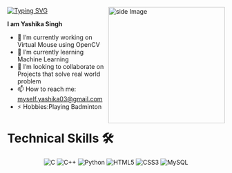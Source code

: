 [![Typing SVG](https://readme-typing-svg.demolab.com?font=Fira+Code&pause=1000&color=4CF739&width=435&lines=Hey+peeps!!!;This+is+Yashika+Singh)](https://git.io/typing-svg)
<img src="https://i.giphy.com/media/v1.Y2lkPTc5MGI3NjExOXpjNndoOHliYjRrbTBrNGpycDg2bHp6czF3ZTB1OGp4NWJubzB0aCZlcD12MV9pbnRlcm5hbF9naWZfYnlfaWQmY3Q9cw/kje0rsDyVEMEzQLPol/giphy.gif" alt="side Image" align="right" width="270" height="auto" />

**I am Yashika Singh**


- 🔭 I’m currently working on Virtual Mouse using OpenCV
- 🌱 I’m currently learning Machine Learning
- 👯 I’m looking to collaborate on Projects that solve real world problem
- 📫 How to reach me: myself.yashika03@gmail.com
- ⚡ Hobbies:Playing Badminton
  
<h1>Technical Skills 🛠</h1>

<p align="center"> 
<img alt="C" src="https://img.shields.io/badge/c-%2300599C.svg?&style=for-the-badge&logo=c&logoColor=white" />
<img alt="C++" src="https://img.shields.io/badge/c++-%2300599C.svg?&style=for-the-badge&logo=c%2B%2B&ogoColor=white" />
<img alt="Python" src="https://img.shields.io/badge/python-%2314354C.svg?style=for-the-badge&logo=python&logoColor=white"/>
<img alt="HTML5" src="https://img.shields.io/badge/html5-%23E34F26.svg?&style=for-the-badge&logo=html5&logoColor=white" />
<img alt="CSS3" src="https://img.shields.io/badge/css3-%231572B6.svg?&style=for-the-badge&logo=css3&logoColor=white" />
<img alt="MySQL" src="https://img.shields.io/badge/MySQL-00000F?style=for-the-badge&logo=mysql&logoColor=white" />
</p>
